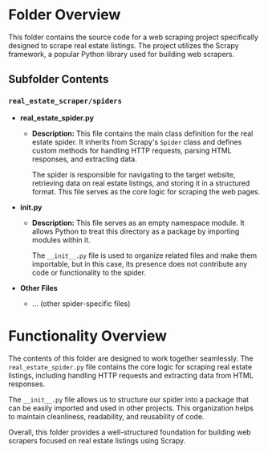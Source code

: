 **Folder Overview**
===============

This folder contains the source code for a web scraping project specifically designed to scrape real estate listings. The project utilizes the Scrapy framework, a popular Python library used for building web scrapers.

**Subfolder Contents**
--------------------

### `real_estate_scraper/spiders`

*   **real_estate_spider.py**

    *   **Description:** This file contains the main class definition for the real estate spider. It inherits from Scrapy's `Spider` class and defines custom methods for handling HTTP requests, parsing HTML responses, and extracting data.

        The spider is responsible for navigating to the target website, retrieving data on real estate listings, and storing it in a structured format. This file serves as the core logic for scraping the web pages.
*   **__init__.py**

    *   **Description:** This file serves as an empty namespace module. It allows Python to treat this directory as a package by importing modules within it.

        The `__init__.py` file is used to organize related files and make them importable, but in this case, its presence does not contribute any code or functionality to the spider.
*   **Other Files**

    *   ... (other spider-specific files)

**Functionality Overview**
==========================

The contents of this folder are designed to work together seamlessly. The `real_estate_spider.py` file contains the core logic for scraping real estate listings, including handling HTTP requests and extracting data from HTML responses.

The `__init__.py` file allows us to structure our spider into a package that can be easily imported and used in other projects. This organization helps to maintain cleanliness, readability, and reusability of code.

Overall, this folder provides a well-structured foundation for building web scrapers focused on real estate listings using Scrapy.